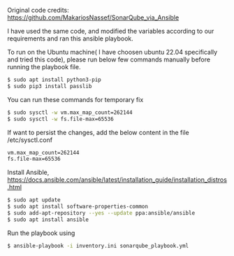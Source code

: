 Original code credits: https://github.com/MakariosNassef/SonarQube_via_Ansible

I have used the same code, and modified the variables according to our requirements and ran this ansible playbook.

To run on the Ubuntu machine( I have choosen ubuntu 22.04 specifically and tried this code), please run below few commands manually before running the playbook file.
 ```bash
$ sudo apt install python3-pip
$ sudo pip3 install passlib
 ```

You can run these commands for temporary fix
```bash
$ sudo sysctl -w vm.max_map_count=262144
$ sudo sysctl -w fs.file-max=65536
```

If want to persist the changes, add the below content in the file /etc/sysctl.conf
```bash
vm.max_map_count=262144
fs.file-max=65536
```

Install Ansible, https://docs.ansible.com/ansible/latest/installation_guide/installation_distros.html
```bash
$ sudo apt update
$ sudo apt install software-properties-common
$ sudo add-apt-repository --yes --update ppa:ansible/ansible
$ sudo apt install ansible
```


Run the playbook using 
```bash
$ ansible-playbook -i inventory.ini sonarqube_playbook.yml
```
